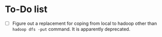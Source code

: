 # To-Do list

- [ ] Figure out a replacement for coping from local to hadoop other than `hadoop dfs -put` command. It is apparently deprecated. 